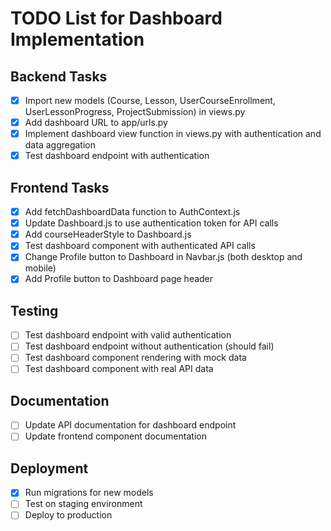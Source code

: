 # TODO List for Dashboard Implementation

## Backend Tasks
- [x] Import new models (Course, Lesson, UserCourseEnrollment, UserLessonProgress, ProjectSubmission) in views.py
- [x] Add dashboard URL to app/urls.py
- [x] Implement dashboard view function in views.py with authentication and data aggregation
- [x] Test dashboard endpoint with authentication

## Frontend Tasks
- [x] Add fetchDashboardData function to AuthContext.js
- [x] Update Dashboard.js to use authentication token for API calls
- [x] Add courseHeaderStyle to Dashboard.js
- [x] Test dashboard component with authenticated API calls
- [x] Change Profile button to Dashboard in Navbar.js (both desktop and mobile)
- [x] Add Profile button to Dashboard page header

## Testing
- [ ] Test dashboard endpoint with valid authentication
- [ ] Test dashboard endpoint without authentication (should fail)
- [ ] Test dashboard component rendering with mock data
- [ ] Test dashboard component with real API data

## Documentation
- [ ] Update API documentation for dashboard endpoint
- [ ] Update frontend component documentation

## Deployment
- [x] Run migrations for new models
- [ ] Test on staging environment
- [ ] Deploy to production
